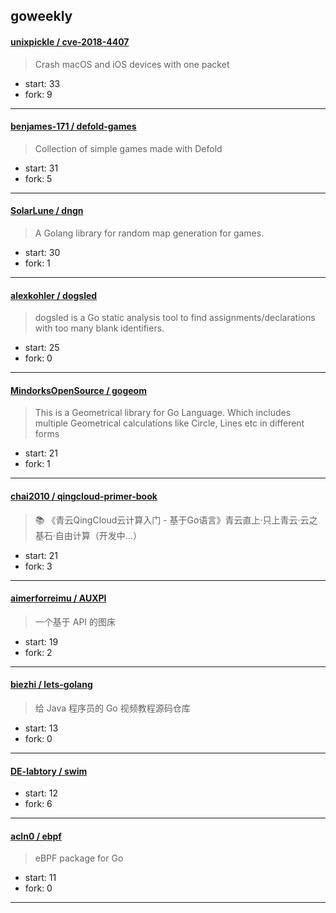 ## goweekly

#### [unixpickle / cve-2018-4407](https://github.com/unixpickle/cve-2018-4407)

> Crash macOS and iOS devices with one packet

+ start: 33
+ fork: 9

----


#### [benjames-171 / defold-games](https://github.com/benjames-171/defold-games)

> Collection of simple games made with Defold

+ start: 31
+ fork: 5

----


#### [SolarLune / dngn](https://github.com/SolarLune/dngn)

> A Golang library for random map generation for games.

+ start: 30
+ fork: 1

----


#### [alexkohler / dogsled](https://github.com/alexkohler/dogsled)

> dogsled is a Go static analysis tool to find assignments/declarations with too many blank identifiers.

+ start: 25
+ fork: 0

----


#### [MindorksOpenSource / gogeom](https://github.com/MindorksOpenSource/gogeom)

> This is a Geometrical library for Go Language. Which includes multiple Geometrical calculations like Circle, Lines etc in different forms

+ start: 21
+ fork: 1

----


#### [chai2010 / qingcloud-primer-book](https://github.com/chai2010/qingcloud-primer-book)

> :books: 《青云QingCloud云计算入门 - 基于Go语言》青云直上·只上青云·云之基石·自由计算（开发中…）

+ start: 21
+ fork: 3

----


#### [aimerforreimu / AUXPI](https://github.com/aimerforreimu/AUXPI)

> 一个基于 API 的图床

+ start: 19
+ fork: 2

----


#### [biezhi / lets-golang](https://github.com/biezhi/lets-golang)

> 给 Java 程序员的 Go 视频教程源码仓库

+ start: 13
+ fork: 0

----


#### [DE-labtory / swim](https://github.com/DE-labtory/swim)

> 

+ start: 12
+ fork: 6

----


#### [acln0 / ebpf](https://github.com/acln0/ebpf)

> eBPF package for Go

+ start: 11
+ fork: 0

----

